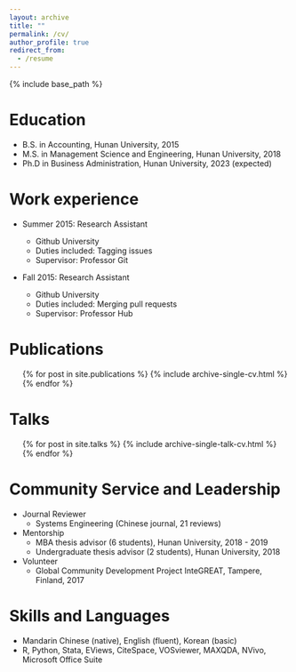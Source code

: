 ```yaml
---
layout: archive
title: ""
permalink: /cv/
author_profile: true
redirect_from:
  - /resume
---
```


{% include base_path %}

Education
======
* B.S. in Accounting, Hunan University, 2015
* M.S. in Management Science and Engineering, Hunan University, 2018
* Ph.D in Business Administration, Hunan University, 2023 (expected)

Work experience
======
* Summer 2015: Research Assistant
  * Github University
  * Duties included: Tagging issues
  * Supervisor: Professor Git

* Fall 2015: Research Assistant
  * Github University
  * Duties included: Merging pull requests
  * Supervisor: Professor Hub

Publications
======
  <ul>
    {% for post in site.publications %}
    {% include archive-single-cv.html %}
    {% endfor %}
  </ul>
  
Talks
======
  <ul>
    {% for post in site.talks %}
    {% include archive-single-talk-cv.html %}
    {% endfor %}
  </ul>
  
<!-- Teaching
======
  <ul>
    {% for post in site.teaching %}
    {% include archive-single-cv.html %}
    {% endfor %}
  </ul> -->
  
Community Service and Leadership
======
* Journal Reviewer
  * Systems Engineering (Chinese journal, 21 reviews)
* Mentorship
  * MBA thesis advisor (6 students), Hunan University, 2018 - 2019
  * Undergraduate thesis advisor (2 students), Hunan University, 2018
* Volunteer
  * Global Community Development Project InteGREAT, Tampere, Finland, 2017

Skills and Languages
======
* Mandarin Chinese (native), English (fluent), Korean (basic)
* R, Python, Stata, EViews, CiteSpace, VOSviewer, MAXQDA, NVivo, Microsoft Office Suite